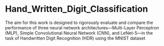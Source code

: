 # Hand_Written_Digit_Classification
The aim for this work is designed to rigorously evaluate and compare the performance of three neural network architectures—Multi-Layer Perceptron (MLP), Simple Convolutional Neural Network (CNN), and LeNet-5—in the task of Handwritten Digit Recognition (HDR) using the MNIST dataset
